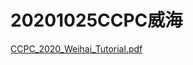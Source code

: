 # 20201025CCPC威海
[CCPC_2020_Weihai_Tutorial.pdf](_v_attachments/20201026224854316_32646/CCPC_2020_Weihai_Tutorial.pdf)
